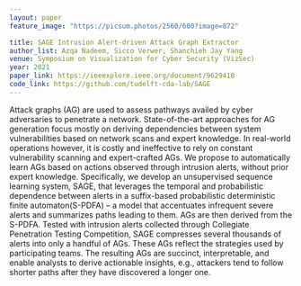 ```yaml
---
layout: paper
feature_image: "https://picsum.photos/2560/600?image=872"

title: SAGE Intrusion Alert-driven Attack Graph Extractor
author_list: Azqa Nadeem, Sicco Verwer, Shanchieh Jay Yang
venue: Symposium on Visualization for Cyber Security (VizSec)
year: 2021
paper_link: https://ieeexplore.ieee.org/document/9629418
code_link: https://github.com/tudelft-cda-lab/SAGE
---
```


Attack graphs (AG) are used to assess pathways availed by cyber adversaries to penetrate a network. State-of-the-art approaches for AG generation focus mostly on deriving dependencies between system vulnerabilities based on network scans and expert knowledge. In real-world operations however, it is costly and ineffective to rely on constant vulnerability scanning and expert-crafted AGs. We propose to automatically learn AGs based on actions observed through intrusion alerts, without prior expert knowledge. Specifically, we develop an unsupervised sequence learning system, SAGE, that leverages the temporal and probabilistic dependence between alerts in a suffix-based probabilistic deterministic finite automaton(S-PDFA) – a model that accentuates infrequent severe alerts and summarizes paths leading to them. AGs are then derived from the S-PDFA. Tested with intrusion alerts collected through Collegiate Penetration Testing Competition, SAGE compresses several thousands of alerts into only a handful of AGs. These AGs reflect the strategies used by participating teams. The resulting AGs are succinct, interpretable, and enable analysts to derive actionable insights, e.g., attackers tend to follow shorter paths after they have discovered a longer one.